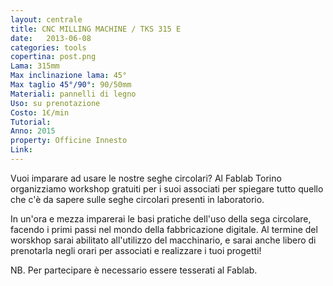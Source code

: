 ```yaml
---
layout: centrale
title: CNC MILLING MACHINE / TKS 315 E
date:   2013-06-08
categories: tools
copertina: post.png
Lama: 315mm
Max inclinazione lama: 45°
Max taglio 45°/90°: 90/50mm
Materiali: pannelli di legno
Uso: su prenotazione
Costo: 1€/min
Tutorial:
Anno: 2015
property: Officine Innesto
Link:
---
```


Vuoi imparare ad usare le nostre seghe circolari? Al Fablab Torino organizziamo workshop gratuiti per i suoi associati per spiegare tutto quello che c'è da sapere sulle seghe circolari presenti in laboratorio.
<!--more-->
In un'ora e mezza imparerai le basi pratiche dell'uso della sega circolare, facendo i primi passi nel mondo della fabbricazione digitale. Al termine del worskhop sarai abilitato all'utilizzo del macchinario, e sarai anche libero di prenotarla negli orari per associati e realizzare i tuoi progetti!

NB. Per partecipare è necessario essere tesserati al Fablab.
